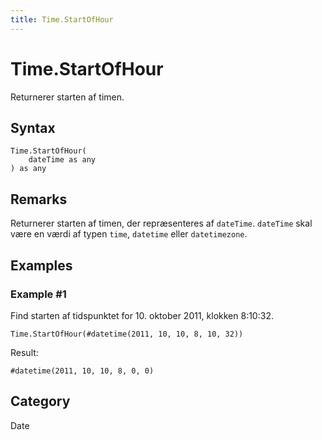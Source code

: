 ```yaml
---
title: Time.StartOfHour
---
```


# Time.StartOfHour


Returnerer starten af timen.


## Syntax

```powerquery
Time.StartOfHour(
    dateTime as any
) as any
```


## Remarks

Returnerer starten af timen, der repræsenteres af <code>dateTime</code>.    <code>dateTime</code> skal være en værdi af typen <code>time</code>, <code>datetime</code> eller <code>datetimezone</code>.


## Examples

### Example #1 
Find starten af tidspunktet for 10. oktober 2011, klokken 8:10:32.
```powerquery
Time.StartOfHour(#datetime(2011, 10, 10, 8, 10, 32))
```

Result: 
```powerquery
#datetime(2011, 10, 10, 8, 0, 0)
```




## Category
Date
